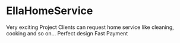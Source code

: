 # EllaHomeService
Very exciting Project
Clients can request home service like cleaning, cooking and so on...
Perfect design
Fast Payment
